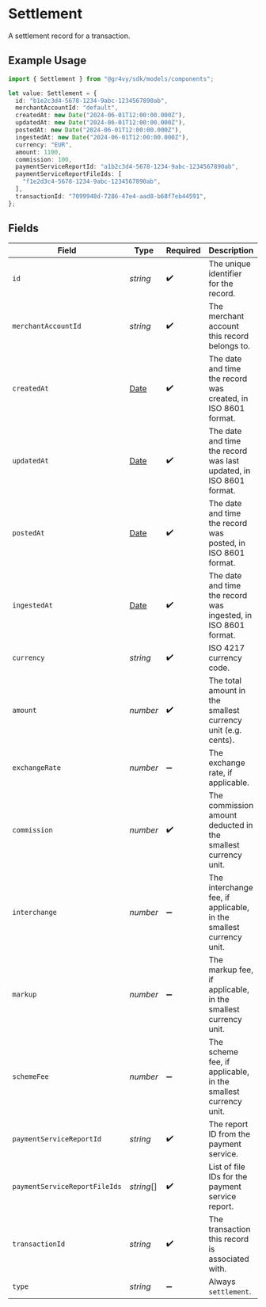# Settlement

A settlement record for a transaction.

## Example Usage

```typescript
import { Settlement } from "@gr4vy/sdk/models/components";

let value: Settlement = {
  id: "b1e2c3d4-5678-1234-9abc-1234567890ab",
  merchantAccountId: "default",
  createdAt: new Date("2024-06-01T12:00:00.000Z"),
  updatedAt: new Date("2024-06-01T12:00:00.000Z"),
  postedAt: new Date("2024-06-01T12:00:00.000Z"),
  ingestedAt: new Date("2024-06-01T12:00:00.000Z"),
  currency: "EUR",
  amount: 1100,
  commission: 100,
  paymentServiceReportId: "a1b2c3d4-5678-1234-9abc-1234567890ab",
  paymentServiceReportFileIds: [
    "f1e2d3c4-5678-1234-9abc-1234567890ab",
  ],
  transactionId: "7099948d-7286-47e4-aad8-b68f7eb44591",
};
```

## Fields

| Field                                                                                         | Type                                                                                          | Required                                                                                      | Description                                                                                   | Example                                                                                       |
| --------------------------------------------------------------------------------------------- | --------------------------------------------------------------------------------------------- | --------------------------------------------------------------------------------------------- | --------------------------------------------------------------------------------------------- | --------------------------------------------------------------------------------------------- |
| `id`                                                                                          | *string*                                                                                      | :heavy_check_mark:                                                                            | The unique identifier for the record.                                                         | b1e2c3d4-5678-1234-9abc-1234567890ab                                                          |
| `merchantAccountId`                                                                           | *string*                                                                                      | :heavy_check_mark:                                                                            | The merchant account this record belongs to.                                                  | default                                                                                       |
| `createdAt`                                                                                   | [Date](https://developer.mozilla.org/en-US/docs/Web/JavaScript/Reference/Global_Objects/Date) | :heavy_check_mark:                                                                            | The date and time the record was created, in ISO 8601 format.                                 | 2024-06-01T12:00:00.000Z                                                                      |
| `updatedAt`                                                                                   | [Date](https://developer.mozilla.org/en-US/docs/Web/JavaScript/Reference/Global_Objects/Date) | :heavy_check_mark:                                                                            | The date and time the record was last updated, in ISO 8601 format.                            | 2024-06-01T12:00:00.000Z                                                                      |
| `postedAt`                                                                                    | [Date](https://developer.mozilla.org/en-US/docs/Web/JavaScript/Reference/Global_Objects/Date) | :heavy_check_mark:                                                                            | The date and time the record was posted, in ISO 8601 format.                                  | 2024-06-01T12:00:00.000Z                                                                      |
| `ingestedAt`                                                                                  | [Date](https://developer.mozilla.org/en-US/docs/Web/JavaScript/Reference/Global_Objects/Date) | :heavy_check_mark:                                                                            | The date and time the record was ingested, in ISO 8601 format.                                | 2024-06-01T12:00:00.000Z                                                                      |
| `currency`                                                                                    | *string*                                                                                      | :heavy_check_mark:                                                                            | ISO 4217 currency code.                                                                       | EUR                                                                                           |
| `amount`                                                                                      | *number*                                                                                      | :heavy_check_mark:                                                                            | The total amount in the smallest currency unit (e.g. cents).                                  | 1100                                                                                          |
| `exchangeRate`                                                                                | *number*                                                                                      | :heavy_minus_sign:                                                                            | The exchange rate, if applicable.                                                             | 1                                                                                             |
| `commission`                                                                                  | *number*                                                                                      | :heavy_check_mark:                                                                            | The commission amount deducted in the smallest currency unit.                                 | 100                                                                                           |
| `interchange`                                                                                 | *number*                                                                                      | :heavy_minus_sign:                                                                            | The interchange fee, if applicable, in the smallest currency unit.                            | 50                                                                                            |
| `markup`                                                                                      | *number*                                                                                      | :heavy_minus_sign:                                                                            | The markup fee, if applicable, in the smallest currency unit.                                 | 10                                                                                            |
| `schemeFee`                                                                                   | *number*                                                                                      | :heavy_minus_sign:                                                                            | The scheme fee, if applicable, in the smallest currency unit.                                 | 5                                                                                             |
| `paymentServiceReportId`                                                                      | *string*                                                                                      | :heavy_check_mark:                                                                            | The report ID from the payment service.                                                       | a1b2c3d4-5678-1234-9abc-1234567890ab                                                          |
| `paymentServiceReportFileIds`                                                                 | *string*[]                                                                                    | :heavy_check_mark:                                                                            | List of file IDs for the payment service report.                                              | [<br/>"f1e2d3c4-5678-1234-9abc-1234567890ab"<br/>]                                            |
| `transactionId`                                                                               | *string*                                                                                      | :heavy_check_mark:                                                                            | The transaction this record is associated with.                                               | 7099948d-7286-47e4-aad8-b68f7eb44591                                                          |
| `type`                                                                                        | *string*                                                                                      | :heavy_minus_sign:                                                                            | Always `settlement`.                                                                          | settlement                                                                                    |